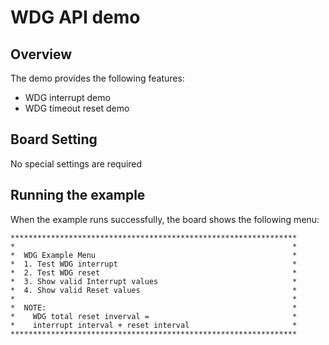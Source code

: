 # WDG API demo

## Overview

The demo provides the following features:
- WDG interrupt demo
- WDG timeout reset demo

## Board Setting

No special settings are required

## Running the example

When the example runs successfully, the board shows the following menu:

```console
****************************************************************
*                                                              *
*  WDG Example Menu                                            *
*  1. Test WDG interrupt                                       *
*  2. Test WDG reset                                           *
*  3. Show valid Interrupt values                              *
*  4. Show valid Reset values                                  *
*                                                              *
*  NOTE:                                                       *
*    WDG total reset inverval =                                *
*    interrupt interval + reset interval                       *
****************************************************************
```

